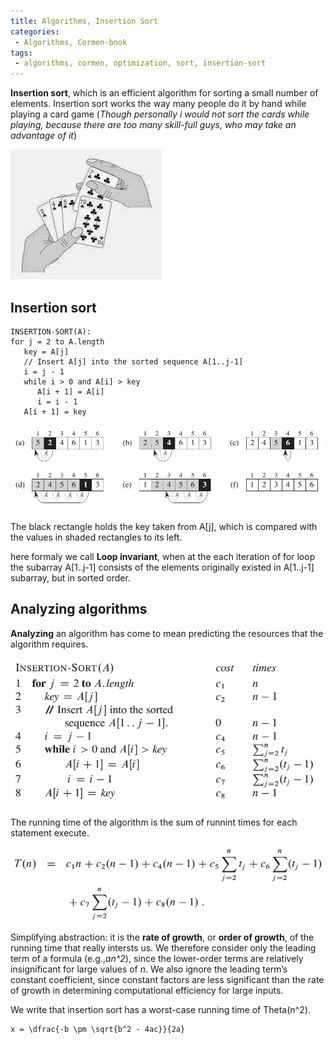 ```yaml
---
title: Algorithms, Insertion Sort
categories:
 - Algorithms, Cormen-book
tags:
 - algorithms, cormen, optimization, sort, insertion-sort
---
```



**Insertion sort**, which is an efficient algorithm for sorting a small number of elements. Insertion sort works the way many people do it by hand while playing a card game (*Though personally i would not sort the cards while playing, because there are too many skill-full guys, who may take an advantage of it*)

![NoImage](/assets/images/cormenAlgorithms/cormen_fig_2_1.jpg)

## Insertion sort

```
INSERTION-SORT(A):
for j = 2 to A.length
   key = A[j]
   // Insert A[j] into the sorted sequence A[1..j-1]
   i = j - 1
   while i > 0 and A[i] > key
      A[i + 1] = A[i]
      i = i - 1
   A[i + 1] = key
```

![NoImage](/assets/images/cormenAlgorithms/cormen_fig_2_2.jpg)

The black rectangle holds the key taken from A[j], which is compared with the values in shaded rectangles to its left. 

here formaly we call **Loop invariant**, when at the each iteration of for loop the subarray A[1..j-1] consists of the elements originally existed in A[1..j-1] subarray, but in sorted order.

## Analyzing algorithms
**Analyzing** an algorithm has come to mean predicting the resources that the algorithm requires. 

![NoImage](/assets/images/cormenAlgorithms/insertionSortAnalysis.jpg)

The running time of the algorithm is the sum of runnint times for each statement execute.

![NoImage](/assets/images/cormenAlgorithms/insertionSortAnalysis2.jpg)


Simplifying abstraction: it is the **rate of growth**, or **order of growth**, of the running time that really intersts us. We therefore consider only the leading term of a formula (e.g.,*an^2*), since the lower-order terms are relatively insignificant for large values of *n*. We also ignore the leading term’s constant coefficient, since constant factors are less significant than the rate of growth in determining computational efficiency for large inputs.

We write that insertion sort has a worst-case running time of Theta(n^2).
```mathjax
x = \dfrac{-b \pm \sqrt{b^2 - 4ac}}{2a}
```

